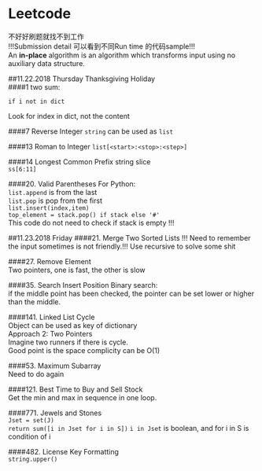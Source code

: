# Leetcode
不好好刷题就找不到工作  
!!!Submission detail 可以看到不同Run time 的代码sample!!!  
An **in-place** algorithm is an algorithm which transforms input using no auxiliary data structure.  


##11.22.2018 Thursday Thanksgiving Holiday  
####1 two sum:

`if i not in dict`

Look for index in dict, not the content 

####7 Reverse Integer
`string` can be used as `list`

####13 Roman to Integer
`list[<start>:<stop>:<step>]`

####14 Longest Common Prefix
string slice  
`ss[6:11]`
 
####20. Valid Parentheses
For Python:  
`list.append` is from the last  
`list.pop` is pop from the first  
`list.insert(index,item)`    
`top_element = stack.pop() if stack else '#'`  
This code do not need to check if stack is empty !!!  

##11.23.2018 Friday
####21. Merge Two Sorted Lists
!!! Need to remember the input sometimes is not friendly.!!!
Use recursive to solve some shit

####27. Remove Element  
Two pointers, one is fast, the other is slow  

####35. Search Insert Position
Binary search:  
if the middle point has been checked, the pointer can be 
set lower or higher than the middle.  

####141. Linked List Cycle  
Object can be used as key of dictionary  
Approach 2: Two Pointers  
Imagine two runners if there is cycle.  
Good point is the space complicity can be O(1)  

####53. Maximum Subarray  
Need to do again  

####121. Best Time to Buy and Sell Stock  
Get the min and max in sequence in one loop.  

####771. Jewels and Stones  
`Jset = set(J)`  
`return sum([i in Jset for i in S])`
`i in Jset` is boolean, and for i in S is condition of i

####482. License Key Formatting  
`string.upper()`

